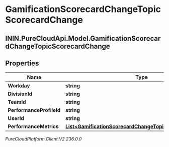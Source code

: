 # GamificationScorecardChangeTopicScorecardChange

## ININ.PureCloudApi.Model.GamificationScorecardChangeTopicScorecardChange

## Properties

|Name | Type | Description | Notes|
|------------ | ------------- | ------------- | -------------|
| **Workday** | **string** |  | [optional] |
| **DivisionId** | **string** |  | [optional] |
| **TeamId** | **string** |  | [optional] |
| **PerformanceProfileId** | **string** |  | [optional] |
| **UserId** | **string** |  | [optional] |
| **PerformanceMetrics** | [**List&lt;GamificationScorecardChangeTopicPerformanceMetric&gt;**](GamificationScorecardChangeTopicPerformanceMetric) |  | [optional] |



_PureCloudPlatform.Client.V2 236.0.0_
